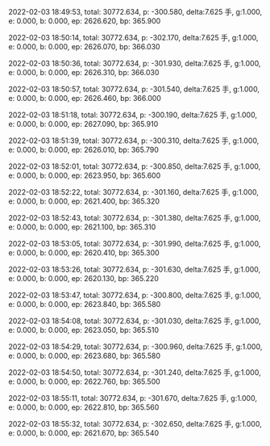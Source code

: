 2022-02-03 18:49:53, total: 30772.634, p: -300.580, delta:7.625 手, g:1.000, e: 0.000, b: 0.000, ep: 2626.620, bp: 365.900

2022-02-03 18:50:14, total: 30772.634, p: -302.170, delta:7.625 手, g:1.000, e: 0.000, b: 0.000, ep: 2626.070, bp: 366.030

2022-02-03 18:50:36, total: 30772.634, p: -301.930, delta:7.625 手, g:1.000, e: 0.000, b: 0.000, ep: 2626.310, bp: 366.030

2022-02-03 18:50:57, total: 30772.634, p: -301.540, delta:7.625 手, g:1.000, e: 0.000, b: 0.000, ep: 2626.460, bp: 366.000

2022-02-03 18:51:18, total: 30772.634, p: -300.190, delta:7.625 手, g:1.000, e: 0.000, b: 0.000, ep: 2627.090, bp: 365.910

2022-02-03 18:51:39, total: 30772.634, p: -300.310, delta:7.625 手, g:1.000, e: 0.000, b: 0.000, ep: 2626.010, bp: 365.790

2022-02-03 18:52:01, total: 30772.634, p: -300.850, delta:7.625 手, g:1.000, e: 0.000, b: 0.000, ep: 2623.950, bp: 365.600

2022-02-03 18:52:22, total: 30772.634, p: -301.160, delta:7.625 手, g:1.000, e: 0.000, b: 0.000, ep: 2621.400, bp: 365.320

2022-02-03 18:52:43, total: 30772.634, p: -301.380, delta:7.625 手, g:1.000, e: 0.000, b: 0.000, ep: 2621.100, bp: 365.310

2022-02-03 18:53:05, total: 30772.634, p: -301.990, delta:7.625 手, g:1.000, e: 0.000, b: 0.000, ep: 2620.410, bp: 365.300

2022-02-03 18:53:26, total: 30772.634, p: -301.630, delta:7.625 手, g:1.000, e: 0.000, b: 0.000, ep: 2620.130, bp: 365.220

2022-02-03 18:53:47, total: 30772.634, p: -300.800, delta:7.625 手, g:1.000, e: 0.000, b: 0.000, ep: 2623.840, bp: 365.580

2022-02-03 18:54:08, total: 30772.634, p: -301.030, delta:7.625 手, g:1.000, e: 0.000, b: 0.000, ep: 2623.050, bp: 365.510

2022-02-03 18:54:29, total: 30772.634, p: -300.960, delta:7.625 手, g:1.000, e: 0.000, b: 0.000, ep: 2623.680, bp: 365.580

2022-02-03 18:54:50, total: 30772.634, p: -301.240, delta:7.625 手, g:1.000, e: 0.000, b: 0.000, ep: 2622.760, bp: 365.500

2022-02-03 18:55:11, total: 30772.634, p: -301.670, delta:7.625 手, g:1.000, e: 0.000, b: 0.000, ep: 2622.810, bp: 365.560

2022-02-03 18:55:32, total: 30772.634, p: -302.650, delta:7.625 手, g:1.000, e: 0.000, b: 0.000, ep: 2621.670, bp: 365.540